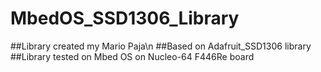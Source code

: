 # MbedOS_SSD1306_Library
##Library created my Mario Paja\n
##Based on Adafruit_SSD1306 library
##Library tested on Mbed OS on Nucleo-64 F446Re board
